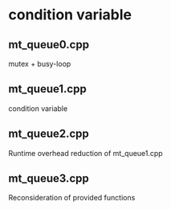 # condition variable

## mt_queue0.cpp
mutex + busy-loop

## mt_queue1.cpp
condition variable

## mt_queue2.cpp
Runtime overhead reduction of mt_queue1.cpp

## mt_queue3.cpp
Reconsideration of provided functions

